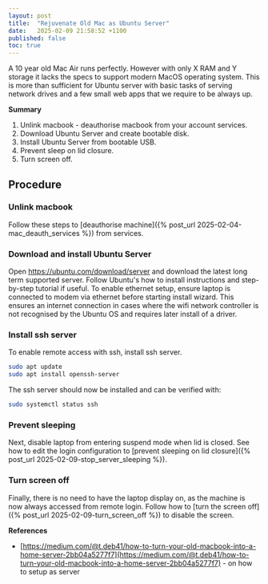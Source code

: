 ```yaml
---
layout: post
title:  "Rejuvenate Old Mac as Ubuntu Server"
date:   2025-02-09 21:58:52 +1100
published: false
toc: true
---
```


A 10 year old Mac Air runs perfectly. However with only X RAM and Y storage it lacks the specs to support modern MacOS operating system. This is more than sufficient for Ubuntu server with basic tasks of serving network drives and a few small web apps that we require to be always up.

**Summary**

1. Unlink macbook - deauthorise macbook from your account services.
2. Download Ubuntu Server and create bootable disk.
3. Install Ubuntu Server from bootable USB.
4. Prevent sleep on lid closure.
5. Turn screen off.


## Procedure

### Unlink macbook

Follow these steps to [deauthorise machine]({% post_url 2025-02-04-mac_deauth_services %}) from services.


### Download and install Ubuntu Server

Open https://ubuntu.com/download/server and download the latest long term supported server. Follow Ubuntu's how to install instructions and step-by-step tutorial if useful. To enable ethernet setup, ensure laptop is connected to modem via ethernet before starting install wizard. This ensures an internet connection in cases where the wifi network controller is not recognised by the Ubuntu OS and requires later install of a driver.


### Install ssh server

To enable remote access with ssh, install ssh server.

```bash
sudo apt update
sudo apt install openssh-server
```

The ssh server should now be installed and can be verified with:

```bash
sudo systemctl status ssh
```


### Prevent sleeping

Next, disable laptop from entering suspend mode when lid is closed. See how to edit the login configuration to [prevent sleeping on lid closure]({% post_url 2025-02-09-stop_server_sleeping %}).

### Turn screen off

Finally, there is no need to have the laptop display on, as the machine is now always accessed from remote login. Follow how to [turn the screen off]({% post_url 2025-02-09-turn_screen_off %}) to disable the screen.


**References**

- [https://medium.com/@t.deb41/how-to-turn-your-old-macbook-into-a-home-server-2bb04a5277f7](https://medium.com/@t.deb41/how-to-turn-your-old-macbook-into-a-home-server-2bb04a5277f7) - on how to setup as server
